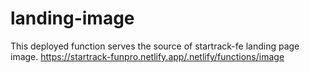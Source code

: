 # landing-image

This deployed function serves the source of startrack-fe landing page image.
https://startrack-funpro.netlify.app/.netlify/functions/image
